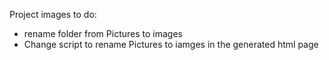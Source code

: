 Project images
to do:
* rename folder from Pictures to images
* Change script to rename Pictures to iamges in the generated html page